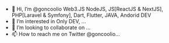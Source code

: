 - 👋 Hi, I’m @goncoolio Web3.JS NodeJS, JS[ReactJS & NextJS], PHP[Laravel & Symfony], Dart, Flutter, JAVA, Andorid DEV
- 👀 I’m interested in Only DEV, ...
- 💞️ I’m looking to collaborate on ...
- 📫 How to reach me on Twitter @goncoolio... 

<!---
goncoolio/goncoolio is a ✨ special ✨ 
--->

